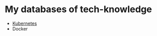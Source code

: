 # My databases of tech-knowledge

* [Kubernetes](https://github.com/Ariel-Yu/knowledge-bases/tree/master/kubernetes)
* Docker
